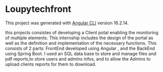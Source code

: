 # Loupytechfront

This project was generated with [Angular CLI](https://github.com/angular/angular-cli) version 16.2.14.


this projects consistes of developing a Client potal enabling the monitoring of multiple elements. 
This internship includes the design of the portal as well as the definition and implementation of the necessary functions.
This consists of 2 parts: FrontEnd developed using Angular , and the BackEnd using Spring Boot. I used an SQL data base to store and manage files and pdf reports,to store users and admins infos, and to allow the Admins to upload clients reports for them to download.
